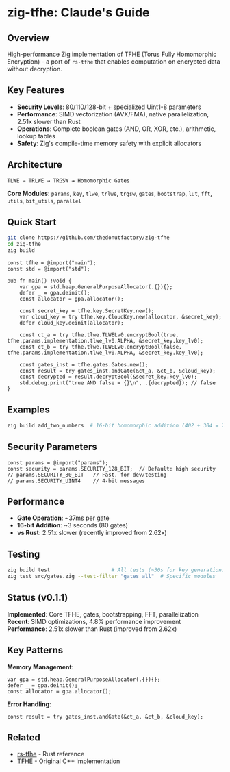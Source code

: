 # zig-tfhe: Claude's Guide

## Overview

High-performance Zig implementation of TFHE (Torus Fully Homomorphic Encryption) - a port of `rs-tfhe` that enables computation on encrypted data without decryption.

## Key Features

- **Security Levels**: 80/110/128-bit + specialized Uint1-8 parameters
- **Performance**: SIMD vectorization (AVX/FMA), native parallelization, 2.51x slower than Rust
- **Operations**: Complete boolean gates (AND, OR, XOR, etc.), arithmetic, lookup tables
- **Safety**: Zig's compile-time memory safety with explicit allocators

## Architecture

```
TLWE → TRLWE → TRGSW → Homomorphic Gates
```

**Core Modules**: `params`, `key`, `tlwe`, `trlwe`, `trgsw`, `gates`, `bootstrap`, `lut`, `fft`, `utils`, `bit_utils`, `parallel`

## Quick Start

```bash
git clone https://github.com/thedonutfactory/zig-tfhe
cd zig-tfhe
zig build
```

```zig
const tfhe = @import("main");
const std = @import("std");

pub fn main() !void {
    var gpa = std.heap.GeneralPurposeAllocator(.{}){};
    defer _ = gpa.deinit();
    const allocator = gpa.allocator();

    const secret_key = tfhe.key.SecretKey.new();
    var cloud_key = try tfhe.key.CloudKey.new(allocator, &secret_key);
    defer cloud_key.deinit(allocator);

    const ct_a = try tfhe.tlwe.TLWELv0.encryptBool(true, tfhe.params.implementation.tlwe_lv0.ALPHA, &secret_key.key_lv0);
    const ct_b = try tfhe.tlwe.TLWELv0.encryptBool(false, tfhe.params.implementation.tlwe_lv0.ALPHA, &secret_key.key_lv0);

    const gates_inst = tfhe.gates.Gates.new();
    const result = try gates_inst.andGate(&ct_a, &ct_b, &cloud_key);
    const decrypted = result.decryptBool(&secret_key.key_lv0);
    std.debug.print("true AND false = {}\n", .{decrypted}); // false
}
```

## Examples

```bash
zig build add_two_numbers  # 16-bit homomorphic addition (402 + 304 = 706)
```

## Security Parameters

```zig
const params = @import("params");
const security = params.SECURITY_128_BIT;  // Default: high security
// params.SECURITY_80_BIT   // Fast, for dev/testing
// params.SECURITY_UINT4    // 4-bit messages
```

## Performance

- **Gate Operation**: ~37ms per gate
- **16-bit Addition**: ~3 seconds (80 gates)
- **vs Rust**: 2.51x slower (recently improved from 2.62x)

## Testing

```bash
zig build test                    # All tests (~30s for key generation)
zig test src/gates.zig --test-filter "gates all"  # Specific modules
```

## Status (v0.1.1)

**Implemented**: Core TFHE, gates, bootstrapping, FFT, parallelization  
**Recent**: SIMD optimizations, 4.8% performance improvement  
**Performance**: 2.51x slower than Rust (improved from 2.62x)

## Key Patterns

**Memory Management**:
```zig
var gpa = std.heap.GeneralPurposeAllocator(.{}){};
defer _ = gpa.deinit();
const allocator = gpa.allocator();
```

**Error Handling**:
```zig
const result = try gates_inst.andGate(&ct_a, &ct_b, &cloud_key);
```

## Related

- [rs-tfhe](https://github.com/thedonutfactory/rs-tfhe) - Rust reference
- [TFHE](https://tfhe.github.io/tfhe/) - Original C++ implementation
